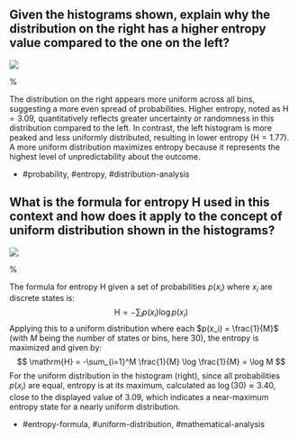 ## Given the histograms shown, explain why the distribution on the right has a higher entropy value compared to the one on the left?

![](https://cdn.mathpix.com/cropped/2024_05_10_86a2845941e286ae4e26g-1.jpg?height=648&width=1510&top_left_y=272&top_left_x=134)

% 

The distribution on the right appears more uniform across all bins, suggesting a more even spread of probabilities. Higher entropy, noted as $\mathrm{H}=3.09$, quantitatively reflects greater uncertainty or randomness in this distribution compared to the left. In contrast, the left histogram is more peaked and less uniformly distributed, resulting in lower entropy ($\mathrm{H}=1.77$). A more uniform distribution maximizes entropy because it represents the highest level of unpredictability about the outcome.

- #probability, #entropy, #distribution-analysis

## What is the formula for entropy $\mathrm{H}$ used in this context and how does it apply to the concept of uniform distribution shown in the histograms?

![](https://cdn.mathpix.com/cropped/2024_05_10_86a2845941e286ae4e26g-1.jpg?height=648&width=1510&top_left_y=272&top_left_x=134)

%

The formula for entropy $\mathrm{H}$ given a set of probabilities $p(x_i)$ where $x_i$ are discrete states is:
$$
\mathrm{H} = -\sum_i p(x_i) \log p(x_i)
$$
Applying this to a uniform distribution where each $p(x_i) = \frac{1}{M}$ (with $M$ being the number of states or bins, here 30), the entropy is maximized and given by:
$$
\mathrm{H} = -\sum_{i=1}^M \frac{1}{M} \log \frac{1}{M} = \log M
$$
For the uniform distribution in the histogram (right), since all probabilities $p(x_i)$ are equal, entropy is at its maximum, calculated as $\log(30) \approx 3.40$, close to the displayed value of $3.09$, which indicates a near-maximum entropy state for a nearly uniform distribution.

- #entropy-formula, #uniform-distribution, #mathematical-analysis